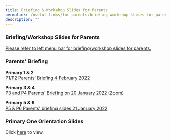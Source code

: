 ```yaml
---
title: Briefing & Workshop Slides for Parents
permalink: /useful-links/for-parents/briefing-workshop-slides-for-parents/
description: ""
---
```

### **Briefing/Workshop Slides for Parents**
[Please refer to left menu bar for briefing/workshop slides for parents.](/files/P34%20Parents%20Briefing%2020%20Jan%202022.pdf)

### **Parents' Briefing**
**Primary 1 & 2**<br>
[P1/P2 Parents' Briefing 4 February 2022](/files/p1p2.pdf)

**Primary 3 & 4**<br>
[P3 and P4 Parents' Briefing on 20 January 2022 (Zoom)](/files/p3p4.pdf)

**Primary 5 & 6**<br>
[P5 & P6 Parents' briefing slides 21 January 2022](/files/p5p6.pdf)

### **Primary One Orientation Slides**
Click [here](/files/2021%20P1%20Orientation%20ppt%20slides%2012%20Nov%201.pdf) to view.
